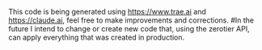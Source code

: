 This code is being generated using https://www.trae.ai and https://claude.ai, feel free to make improvements and corrections.
#In the future I intend to change or create new code that, using the zerotier API, can apply everything that was created in production.
